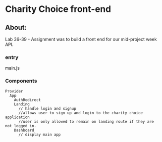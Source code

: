 #  Charity Choice front-end

## About:
Lab 36-39 - Assignment was to build a front end for our mid-project week API.

### entry
main.js

### Components
```
Provider
  App
    AuthRedirect
    Landing
      // handle login and signup
      //allows user to sign up and login to the charity choice application
      //user is only allowed to remain on landing route if they are not logged in.
    Dashboard
      // display main app

```
